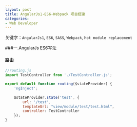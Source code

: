 ```yaml
---
layout: post
title: AngularJs1-ES6-Webpack 项目搭建
categories:
- Web Developer
---
```


关键字：`AngularJs1`, `ES6`, `SASS`, `Webpack`, `hot module replacement`

###一.AngularJs ES6写法

#### 路由

```javascript
//routing.js
import TestController from './TestController.js';

export default function routing($stateProvider) {
	'ngInject';
	
    $stateProvider.state('test', {
        url: '/test',
        templateUrl: "view/module/test/test.html",
        controller: TestController
    });
}
```
	





